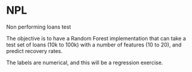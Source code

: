 # NPL
Non performing loans test

The objective is to have a Random Forest implementation that can take a test set of loans (10k to 100k) with a number of features (10 to 20), and predict recovery rates. 

The labels are numerical, and this will be a regression exercise. 
